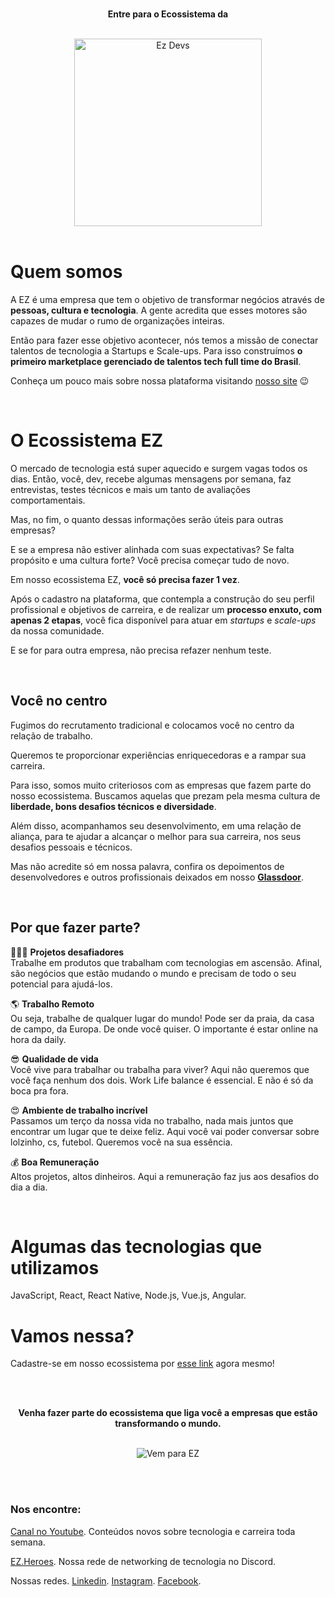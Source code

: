 <div align="center">
	<br />
  <p><b>Entre para o Ecossistema da</b></p><br>
	<img src="https://i2.wp.com/ezdevs.com.br/wp-content/uploads/2019/02/EZdevs.png?fit=353%2C96&ssl=1" alt="Ez Devs" width="300" />
	<br />
  <br />
</div>


# Quem somos

A EZ é uma empresa que tem o objetivo de transformar negócios através de **pessoas, cultura e tecnologia**. A gente acredita que esses motores são capazes de mudar o rumo de organizações inteiras. 

Então para fazer esse objetivo acontecer, nós temos a missão de conectar talentos de tecnologia a Startups e Scale-ups. Para isso construímos **o primeiro marketplace gerenciado de talentos tech full time do Brasil**.

Conheça um pouco mais sobre nossa plataforma visitando [nosso site](https://talentos.ezdevs.com.br/?utm_source=github&ref=g_git) 😉 

<br />

# O Ecossistema EZ

O mercado de tecnologia está super aquecido e surgem vagas todos os dias. Então, você, dev, recebe algumas mensagens por semana, faz entrevistas, testes técnicos e mais um tanto de avaliações comportamentais.

Mas, no fim, o quanto dessas informações serão úteis para outras empresas? 

E se a empresa não estiver alinhada com suas expectativas? Se falta propósito e uma cultura forte? Você precisa começar tudo de novo.  

Em nosso ecossistema EZ, **você só precisa fazer 1 vez**. 

Após o cadastro na plataforma, que contempla a construção do seu perfil profissional e objetivos de carreira, e de realizar um **processo enxuto, com apenas 2 etapas**, você fica disponível para atuar em *startups* e *scale-ups* da nossa comunidade. 

E se for para outra empresa, não precisa refazer nenhum teste.


<br />

## Você no centro

Fugimos do recrutamento tradicional e colocamos você no centro da relação de trabalho. 

Queremos te proporcionar experiências enriquecedoras e a rampar sua carreira. 

Para isso, somos muito criteriosos com as empresas que fazem parte do nosso ecossistema. Buscamos aquelas que prezam pela mesma cultura de **liberdade, bons desafios técnicos e diversidade**.

Além disso, acompanhamos seu desenvolvimento, em uma relação de aliança, para te ajudar a alcançar o melhor para sua carreira, nos seus desafios pessoais e técnicos.

Mas não acredite só em nossa palavra, confira os depoimentos de desenvolvedores e outros profissionais deixados em nosso **[Glassdoor](https://www.glassdoor.com.br/Vis%C3%A3o-geral/Trabalhar-na-Ez-devs-EI_IE2784896.13,20.htm)**.

<br />

## Por que fazer parte?

👩🏽‍💻 **Projetos desafiadores**
<br />
Trabalhe em produtos que trabalham com tecnologias em ascensão. Afinal, são negócios que estão mudando o mundo e precisam de todo o seu potencial para ajudá-los.

🌎 **Trabalho Remoto**
<br />
Ou seja, trabalhe de qualquer lugar do mundo! Pode ser da praia, da casa de campo, da Europa. De onde você quiser. O importante é estar online na hora da daily.

😎 **Qualidade de vida**
<br />
Você vive para trabalhar ou trabalha para viver? Aqui não queremos que você faça nenhum dos dois. Work Life balance é essencial. E não é só da boca pra fora.

😍 **Ambiente de trabalho incrível**
<br />
Passamos um terço da nossa vida no trabalho, nada mais juntos que encontrar um lugar que te deixe feliz. Aqui você vai poder conversar sobre lolzinho, cs, futebol. Queremos você na sua essência.

💰 **Boa Remuneração**
<br />
Altos projetos, altos dinheiros. Aqui a remuneração faz jus aos desafios do dia a dia.


<br />

# Algumas das tecnologias que utilizamos

JavaScript, React, React Native, Node.js, Vue.js, Angular.

# Vamos nessa?

Cadastre-se em nosso ecossistema por [esse link](https://app.ezdevs.com.br/cadastro?utm_source=github&ref=g_git) agora mesmo! 

<div align="center">
	<br />
  <br />
  <p><b>Venha fazer parte do ecossistema que liga você a empresas que estão transformando o mundo.</b></p><br>
	<img src="https://media-exp3.licdn.com/dms/image/C561BAQH2IqoObjNYUQ/company-background_10000/0/1579711492253?e=2159024400&v=beta&t=KYqP8Sr1QAUQRWHyvQO-2nXpZbZB8MFh-9LQ4erh0iw" alt="Vem para EZ"/>
	<br />
</div>

<br /><br />

### Nos encontre: 

[Canal no Youtube](https://youtube.com.br/ezdevs). Conteúdos novos sobre tecnologia e carreira toda semana. 

[EZ.Heroes](https://discord.com/invite/vz6EPh4). Nossa rede de networking de tecnologia no Discord.

Nossas redes. [Linkedin](https://www.linkedin.com/company/ez-devs). [Instagram](https://instagram.com/ez.devs). [Facebook](https://facebook.com/ezdevs).
